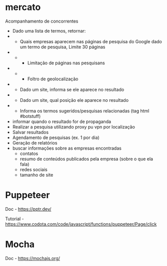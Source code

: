 # mercato

Acompanhamento de concorrentes

- Dado uma lista de termos, retornar:
- - Quais empresas aparecem nas páginas de pesquisa do Google dado um termo de pesquisa, Limite 30 páginas
- - - Limitação de páginas nas pesquisans
- - - Foltro de geolocalização
- - Dado um site, informa se ele aparece no resultado
- - Dado um site, qual posição ele aparece no resultado
- - Informa os termos sugeridos/pesquisas relacionadas (tag html #botstuff)
- informar quando o resultado for de propaganda
- Realizar a pesquisa utilizando proxy pu vpn por localização
- Salvar resultados
- Agendamento de pesquisas (ex. 1 por dia)
- Geração de relatórios
- buscar informações sobre as empresas encontradas
  - contatos
  - resumo de conteúdos publicados pela empresa (sobre o que ela fala)
  - redes sociais
  - tamanho de site

# Puppeteer

Doc - https://pptr.dev/

Tutorial - https://www.codota.com/code/javascript/functions/puppeteer/Page/click

# Mocha

Doc - https://mochajs.org/
